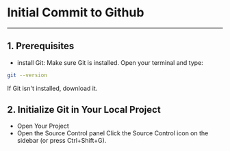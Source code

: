 # Initial Commit to Github
---

## 1. Prerequisites
- install Git:
Make sure Git is installed. Open your terminal and type:
```bash
git --version
```
If Git isn't installed, download it.

## 2. Initialize Git in Your Local Project
- Open Your Project
- Open the Source Control panel
Click the Source Control icon on the sidebar (or press Ctrl+Shift+G).


